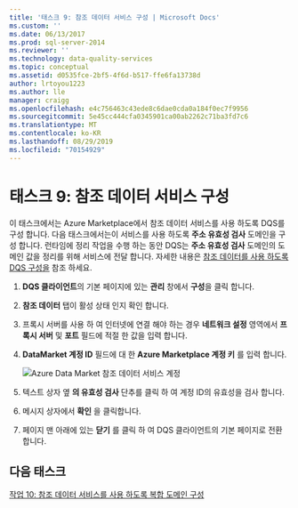 ```yaml
---
title: '태스크 9: 참조 데이터 서비스 구성 | Microsoft Docs'
ms.custom: ''
ms.date: 06/13/2017
ms.prod: sql-server-2014
ms.reviewer: ''
ms.technology: data-quality-services
ms.topic: conceptual
ms.assetid: d0535fce-2bf5-4f6d-b517-ffe6fa13738d
author: lrtoyou1223
ms.author: lle
manager: craigg
ms.openlocfilehash: e4c756463c43ede8c6dae0cda0a184f0ec7f9956
ms.sourcegitcommit: 5e45cc444cfa0345901ca00ab2262c71ba3fd7c6
ms.translationtype: MT
ms.contentlocale: ko-KR
ms.lasthandoff: 08/29/2019
ms.locfileid: "70154929"
---
```

# <a name="task-9-configuring-a-reference-data-service"></a>태스크 9: 참조 데이터 서비스 구성
  이 태스크에서는 Azure Marketplace에서 참조 데이터 서비스를 사용 하도록 DQS를 구성 합니다. 다음 태스크에서는이 서비스를 사용 하도록 **주소 유효성 검사** 도메인을 구성 합니다. 런타임에 정리 작업을 수행 하는 동안 DQS는 **주소 유효성 검사** 도메인의 도메인 값을 정리를 위해 서비스에 전달 합니다. 자세한 내용은 [참조 데이터를 사용 하도록 DQS 구성을](https://msdn.microsoft.com/library/hh213070.aspx) 참조 하세요.  
  
1.  **DQS 클라이언트**의 기본 페이지에 있는 **관리** 창에서 **구성**을 클릭 합니다.  
  
2.  **참조 데이터** 탭이 활성 상태 인지 확인 합니다.  
  
3.  프록시 서버를 사용 하 여 인터넷에 연결 해야 하는 경우 **네트워크 설정** 영역에서 **프록시 서버** 및 **포트** 필드에 적절 한 값을 입력 합니다.  
  
4.  **DataMarket 계정 ID** 필드에 대 한 **Azure Marketplace 계정 키** 를 입력 합니다.  
  
     ![Azure Data Market 참조 데이터 서비스 계정](../../2014/tutorials/media/et-configuringareferencedataservice.jpg "Azure Data Market 참조 데이터 서비스 계정")  
  
5.  텍스트 상자 옆 **의 유효성 검사** 단추를 클릭 하 여 계정 ID의 유효성을 검사 합니다.  
  
6.  메시지 상자에서 **확인** 을 클릭합니다.  
  
7.  페이지 맨 아래에 있는 **닫기** 를 클릭 하 여 DQS 클라이언트의 기본 페이지로 전환 합니다.  
  
## <a name="next-task"></a>다음 태스크  
 [작업 10: 참조 데이터 서비스를 사용 하도록 복합 도메인 구성](../../2014/tutorials/task-10-configuring-composite-domain-to-use-reference-data-service.md)  
  
  
